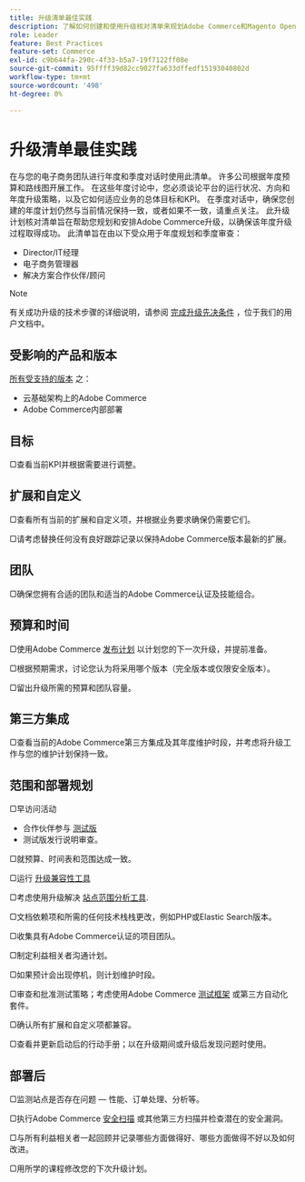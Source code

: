 ```yaml
---
title: 升级清单最佳实践
description: 了解如何创建和使用升级核对清单来规划Adobe Commerce和Magento Open Source升级策略。
role: Leader
feature: Best Practices
feature-set: Commerce
exl-id: c9b644fa-290c-4f33-b5a7-19f7122ff08e
source-git-commit: 95ffff39d82cc9027fa633dffedf15193040802d
workflow-type: tm+mt
source-wordcount: '498'
ht-degree: 0%

---
```


# 升级清单最佳实践

在与您的电子商务团队进行年度和季度对话时使用此清单。 许多公司根据年度预算和路线图开展工作。 在这些年度讨论中，您必须谈论平台的运行状况、方向和年度升级策略，以及它如何适应业务的总体目标和KPI。 在季度对话中，确保您创建的年度计划仍然与当前情况保持一致，或者如果不一致，请重点关注。 此升级计划核对清单旨在帮助您规划和安排Adobe Commerce升级，以确保该年度升级过程取得成功。 此清单旨在由以下受众用于年度规划和季度审查：

- Director/IT经理
- 电子商务管理器
- 解决方案合作伙伴/顾问

>[!NOTE]
>
>有关成功升级的技术步骤的详细说明，请参阅 [完成升级先决条件](../../../upgrade/prepare/prerequisites.md) ，位于我们的用户文档中。

## 受影响的产品和版本

[所有受支持的版本](../../../release/versions.md) 之：

- 云基础架构上的Adobe Commerce
- Adobe Commerce内部部署

## 目标

▢查看当前KPI并根据需要进行调整。

## 扩展和自定义

▢查看所有当前的扩展和自定义项，并根据业务要求确保仍需要它们。

▢请考虑替换任何没有良好跟踪记录以保持Adobe Commerce版本最新的扩展。

## 团队

▢确保您拥有合适的团队和适当的Adobe Commerce认证及技能组合。

## 预算和时间

▢使用Adobe Commerce [发布计划](../../../release/schedule.md) 以计划您的下一次升级，并提前准备。

▢根据预期需求，讨论您认为将采用哪个版本（完全版本或仅限安全版本）。

▢留出升级所需的预算和团队容量。

## 第三方集成

▢查看当前的Adobe Commerce第三方集成及其年度维护时段，并考虑将升级工作与您的维护计划保持一致。

## 范围和部署规划

▢早访问活动

- 合作伙伴参与 [测试版](../../../release/beta.md)
- 测试版发行说明审查。

▢就预算、时间表和范围达成一致。

▢运行 [升级兼容性工具](../../../upgrade/upgrade-compatibility-tool/overview.md)

▢考虑使用升级解决 [站点范围分析工具](../../../tools/site-wide-analysis-tool/intro.md).

▢文档依赖项和所需的任何技术栈栈更改，例如PHP或Elastic Search版本。

▢收集具有Adobe Commerce认证的项目团队。

▢制定利益相关者沟通计划。

▢如果预计会出现停机，则计划维护时段。

▢审查和批准测试策略；考虑使用Adobe Commerce [测试框架](https://developer.adobe.com/commerce/testing/) 或第三方自动化套件。

▢确认所有扩展和自定义项都兼容。

▢查看并更新启动后的行动手册；以在升级期间或升级后发现问题时使用。

## 部署后

▢监测站点是否存在问题 — 性能、订单处理、分析等。

▢执行Adobe Commerce [安全扫描](https://account.magento.com/scanner/dashboard/) 或其他第三方扫描并检查潜在的安全漏洞。

▢与所有利益相关者一起回顾并记录哪些方面做得好、哪些方面做得不好以及如何改进。

▢用所学的课程修改您的下次升级计划。
